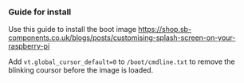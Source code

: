 ### Guide for install
 Use this guide to install the boot image
 https://shop.sb-components.co.uk/blogs/posts/customising-splash-screen-on-your-raspberry-pi
 
 Add `vt.global_cursor_default=0` to  `/boot/cmdline.txt` to remove the blinking coursor before the image is loaded. 
